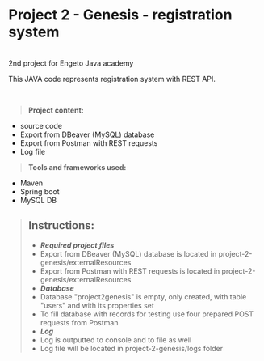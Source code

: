 # Project 2 - Genesis - registration system

<br />
2nd project for Engeto Java academy

This JAVA code represents registration system with REST API.

<br />

>**Project content:**
  - source code
  - Export from DBeaver (MySQL) database
  - Export from Postman with REST requests 
  - Log file

>**Tools and frameworks used:**
  - Maven
  - Spring boot
  - MySQL DB


>## Instructions:
>- ***Required project files***
>  - Export from DBeaver (MySQL) database is located in project-2-genesis/externalResources
>  - Export from Postman with REST requests is located in project-2-genesis/externalResources
>- ***Database***
>  - Database "project2genesis" is empty, only created, with table "users" and with its properties set
>  - To fill database with records for testing use four prepared POST requests from Postman 
>- ***Log***
>  - Log is outputted to console and to file as well
>  - Log file will be located in project-2-genesis/logs folder

